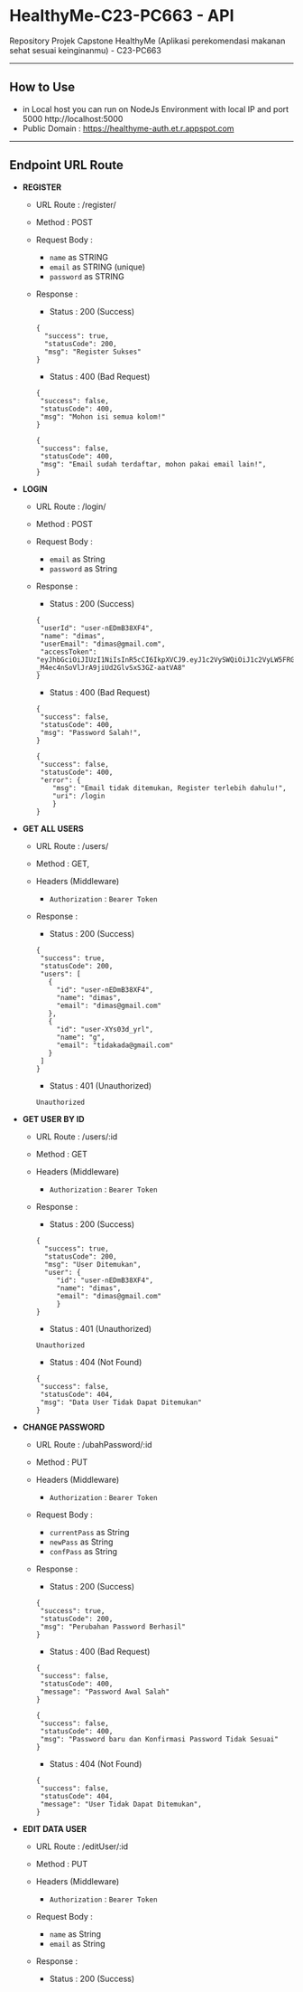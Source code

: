 # HealthyMe-C23-PC663 - API
Repository Projek Capstone HealthyMe (Aplikasi perekomendasi makanan sehat sesuai keinginanmu) - C23-PC663

---

## How to Use
- in Local host you can run on NodeJs Environment with local IP and port 5000 http://localhost:5000
- Public Domain : https://healthyme-auth.et.r.appspot.com

---

## Endpoint URL Route
- **REGISTER**
  * URL Route : /register/
  * Method : POST
  * Request Body : 
    * `name` as STRING
    * `email` as STRING (unique)
    * `password` as STRING
                   
  * Response : 
    - Status : 200 (Success)
    ```
    {
      "success": true,
      "statusCode": 200,
      "msg": "Register Sukses"
    }
    ```
    - Status : 400 (Bad Request)
    ```
    {
     "success": false,
     "statusCode": 400,
     "msg": "Mohon isi semua kolom!"
    }
    ```
    ```
    {
     "success": false,
     "statusCode": 400,
     "msg": "Email sudah terdaftar, mohon pakai email lain!",
    }
    ```
 
- **LOGIN**
  * URL Route : /login/
  * Method : POST
  * Request Body :
    * `email` as String
    * `password` as String
         
  * Response :
    - Status : 200 (Success)
    ```
    {
     "userId": "user-nEDmB38XF4",
     "name": "dimas",
     "userEmail": "dimas@gmail.com",
     "accessToken":   "eyJhbGciOiJIUzI1NiIsInR5cCI6IkpXVCJ9.eyJ1c2VySWQiOiJ1c2VyLW5FRG1CMzhYRjQiLCJuYW1lIjoiZGltYXMiLCJ1c2VyRW1haWwiOiJkaW1hc0BnbWFpbC5jb20iLCJpYXQiOjE2ODQ4MjI1MjQsImV4cCI6MTY4NDgyOTcyNH0.ej7xtO-_M4ec4nSoVlJrA9jiUd2GlvSxS3GZ-aatVA8"
    }
    ```
    - Status : 400 (Bad Request)
    ```
    {
     "success": false,
     "statusCode": 400,
     "msg": "Password Salah!",
    }
    ```
    ```
    {
     "success": false,
     "statusCode": 400,
     "error": {
        "msg": "Email tidak ditemukan, Register terlebih dahulu!",
        "uri": /login
        }
    }
    ```
    
- **GET ALL USERS**
  * URL Route : /users/
  * Method : GET,
  * Headers (Middleware)
    - `Authorization` : `Bearer Token`
    
  * Response : 
    - Status : 200 (Success)
    ```
    {
     "success": true,
     "statusCode": 200,
     "users": [
       {
         "id": "user-nEDmB38XF4",
         "name": "dimas",
         "email": "dimas@gmail.com"
       },
       {
         "id": "user-XYs03d_yrl",
         "name": "g",
         "email": "tidakada@gmail.com"
       }
     ]
    }
    ```
    - Status : 401 (Unauthorized)
    ```
    Unauthorized
    ```
    
- **GET USER BY ID**
  * URL Route : /users/:id
  * Method : GET
  * Headers (Middleware)
    - `Authorization` : `Bearer Token`
   
  * Response : 
    - Status : 200 (Success)
    ```
    {
      "success": true,
      "statusCode": 200,
      "msg": "User Ditemukan",
      "user": {
         "id": "user-nEDmB38XF4",
         "name": "dimas",
         "email": "dimas@gmail.com"
         }
    }
    ```
    - Status : 401 (Unauthorized)
    ```
    Unauthorized
    ```
    - Status : 404 (Not Found)
    ```
    {
     "success": false,
     "statusCode": 404,
     "msg": "Data User Tidak Dapat Ditemukan"
    }
    ```
    
- **CHANGE PASSWORD**
  * URL Route : /ubahPassword/:id
  * Method : PUT
  * Headers (Middleware)
    - `Authorization` : `Bearer Token`
  * Request Body : 
    * `currentPass` as String
    * `newPass` as String
    * `confPass` as String
  * Response : 
  
    - Status : 200 (Success)
    ```
    {
     "success": true,
     "statusCode": 200,
     "msg": "Perubahan Password Berhasil"
    }
    ```
    - Status : 400 (Bad Request)
    ```
    {
     "success": false,
     "statusCode": 400,
     "message": "Password Awal Salah"
    }
    ```
    ```
    {
     "success": false,
     "statusCode": 400,
     "msg": "Password baru dan Konfirmasi Password Tidak Sesuai"
    }
    ```
    - Status : 404 (Not Found)
    ```
    {
     "success": false,
     "statusCode": 404,
     "message": "User Tidak Dapat Ditemukan",
    }
    ```
    
- **EDIT DATA USER**
  * URL Route : /editUser/:id
  * Method : PUT
  * Headers (Middleware)
    - `Authorization` : `Bearer Token`
  * Request Body : 
    * `name` as String
    * `email` as String
  * Response : 
  
    - Status : 200 (Success)
